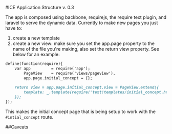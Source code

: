 #ICE Application Structure 
v. 0.3  

The app is composed using backbone, requirejs, the require text plugin, and laravel to serve the dynamic data.
Currently to make new pages you just have to: 
1. create a new template 
2. create a new view: make sure you set the app.page property to the name of the file you're making, also set the return view property. See below for an example:  

````markdown 
define(function(require){
	var app 		= require('app');
		PageView 	= require('views/pageview'),
		app.page.initial_concept = {};
	
	return view = app.page.initial_concept.view = PageView.extend({
		template: _.template(require('text!templates/initial_concept.html'))
	});
});
````  
This makes the initial concept page that is being setup to work with the ```` #intial_concept ```` route.


##Caveats  
